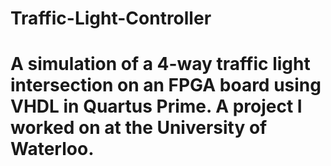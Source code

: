 # Traffic-Light-Controller

# A simulation of a 4-way traffic light intersection on an FPGA board using VHDL in Quartus Prime. A project I worked on at the University of Waterloo.
